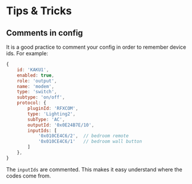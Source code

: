 # Tips & Tricks

## Comments in config

It is a good practice to comment your config in order to remember device ids. For example:

```js
{
    id: 'KAKU1',
    enabled: true,
    role: 'output',
    name: 'modem', 
    type: 'switch',
    subtype: 'on/off',
    protocol: {
        pluginId: 'RFXCOM',
        type: 'Lighting2',
        subType: 'AC',
        outputId: '0x0E24B7E/10',
        inputIds: [
            '0x010CE4C6/2',  // bedroom remote
            '0x010CE4C6/1'   // bedroom wall button
        ]
    },
}
```

The `inputIds` are commented. This makes it easy understand where the codes come from.
